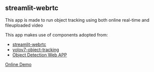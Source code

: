 ## streamlit-webrtc

This app is made to run object tracking using both online real-time and fileuploaded video

This app makes use of components adopted from: 
- [streamlit-webrtc](https://github.com/whitphx/streamlit-webrtc)
- [yolov7-object-tracking](https://github.com/RizwanMunawar/yolov7-object-tracking)
- [Object Detection Web APP](https://github.com/yeha98555/object-detection-web-app)

[Online Demo](https://g1213123-streamlit-webrtc-main-streamlit-cloud-4ttnu4.streamlit.app/)
